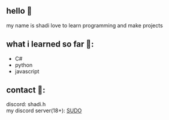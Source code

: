 ## hello 👋
 my name is shadi
love to learn programming and make projects

## what i learned so far 📔:
- C#
- python
- javascript

## contact 📝:
discord: shadi.h<br>
my discord server(18+): [SUDO](https://discord.gg/sudors)

<!---
shadi993/shadi993 is a ✨ special ✨ repository because its `README.md` (this file) appears on your GitHub profile.
You can click the Preview link to take a look at your changes.
--->
